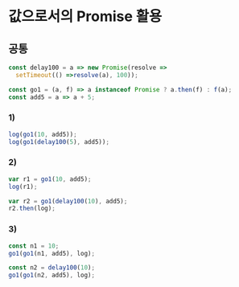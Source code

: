 # 값으로서의 Promise 활용

## 공통
``` javascript
const delay100 = a => new Promise(resolve =>
  setTimeout(() =>resolve(a), 100));

const go1 = (a, f) => a instanceof Promise ? a.then(f) : f(a);
const add5 = a => a + 5;
```

### 1)
``` javascript
log(go1(10, add5)); 
log(go1(delay100(5), add5));
```

### 2)
``` javascript
var r1 = go1(10, add5);
log(r1);

var r2 = go1(delay100(10), add5);
r2.then(log);
```

### 3)
``` javascript
const n1 = 10;
go1(go1(n1, add5), log);

const n2 = delay100(10);
go1(go1(n2, add5), log);
```